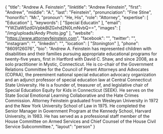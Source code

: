 {
  "title": "Andrew A. Feinstein",
  "linktitle": "Andrew Feinstein",
  "first": "Andrew",
  "middle": "A.",
  "last": "Feinstein",
  "pronunciation": "Fine Stine",
  "honorific": "Mr.",
  "pronoun": "He, His",
  "role": "Attorney",
  "expertise": [
    "Education"
  ],
  "keywords": [
    "Special Educatin"
  ],
  "email": "YWZlaW5zdGVpbkBlZGxhd2N0LmNvbQ==",
  "images": [
    "/img/uploads/Andy Photo.jpg"
  ],
  "website": "https://www.attorneyfeinstein.com",
  "facebook": "",
  "twitter": "",
  "instagram": "",
  "linkedin": "",
  "location": [
    "Stonington"
  ],
  "phone": "8609126076",
  "bio": "Andrew A. Feinstein has represented children with disabilities and their families pursuing appropriate educational programs for twenty-five years, first in Hartford with David C. Shaw, and since 2008, as a solo practitioner in Mystic, Connecticut. He is co-chair of the Government Relations Committee for the Council of Parent Attorneys and Advocates (COPAA), the preeminent national special education advocacy organization and an adjunct professor of special education law at Central Connecticut State University.  He is a founder of, treasurer of, and legislative chair of Special Education Equity for Kids in Connecticut (SEEK).  He serves on the State Social Emotional Learning Collaborative and the Hate Crimes Commission.  Attorney Feinstein graduated from Wesleyan University in 1972 and the New York University School of Law in 1975.  He completed the Senior Manager in Government Program at the Kennedy School, Harvard University, in 1983.  He has served as a professional staff member of the House Committee on Armed Services and Chief Counsel of the House Civil Service Subcommittee.",
  "layout": "person"
}
